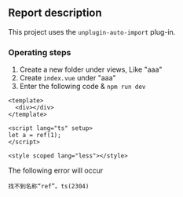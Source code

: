 ## Report description

This project uses the `unplugin-auto-import` plug-in.

### Operating steps

1. Create a new folder under views, Like "aaa"
2. Create `index.vue` under "aaa"
3. Enter the following code & `npm run dev`

```vue
<template>
  <div></div>
</template>

<script lang="ts" setup>
let a = ref(1);
</script>

<style scoped lang="less"></style>
```

The following error will occur

```
找不到名称“ref”。ts(2304)
```

